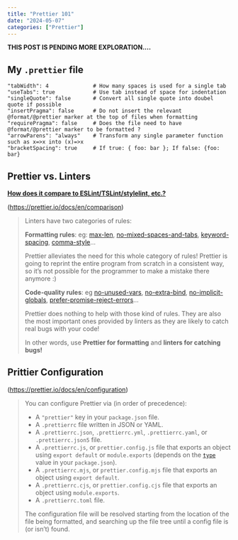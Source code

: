 ```yaml
---
title: "Prettier 101"
date: "2024-05-07"
categories: ["Prettier"]
---
```




**THIS POST IS PENDING MORE EXPLORATION....**



## My `.prettier` file

```
"tabWidth": 4              # How many spaces is used for a single tab
"useTabs": true            # Use tab instead of space for indentation
"singleQuote": false       # Convert all single quote into doubel quote if possible
"insertPragma": false      # Do not insert the relevant @format/@prettier marker at the top of files when formatting
"requirePragma": false     # Does the file need to have @format/@prettier marker to be formatted ?
"arrowParens": "always"    # Transform any single parameter function such as x=>x into (x)=>x
"bracketSpacing": true     # If true: { foo: bar }; If false: {foo: bar}
```





## Prettier vs. Linters

**<u>How does it compare to ESLint/TSLint/stylelint, etc.?</u>** 

(https://prettier.io/docs/en/comparison)

>   Linters have two categories of rules:
>
>   **Formatting rules**: eg: [max-len](https://eslint.org/docs/rules/max-len), [no-mixed-spaces-and-tabs](https://eslint.org/docs/rules/no-mixed-spaces-and-tabs), [keyword-spacing](https://eslint.org/docs/rules/keyword-spacing), [comma-style](https://eslint.org/docs/rules/comma-style)…
>
>   Prettier alleviates the need for this whole category of rules! Prettier is going to reprint the entire program from scratch in a consistent way, so it’s not possible for the programmer to make a mistake there anymore :)
>
>   **Code-quality rules**: eg [no-unused-vars](https://eslint.org/docs/rules/no-unused-vars), [no-extra-bind](https://eslint.org/docs/rules/no-extra-bind), [no-implicit-globals](https://eslint.org/docs/rules/no-implicit-globals), [prefer-promise-reject-errors](https://eslint.org/docs/rules/prefer-promise-reject-errors)…
>
>   Prettier does nothing to help with those kind of rules. They are also the most important ones provided by linters as they are likely to catch real bugs with your code!
>
>   In other words, use **Prettier for formatting** and **linters for catching bugs!**



## Prittier Configuration 

(https://prettier.io/docs/en/configuration)

>   You can configure Prettier via (in order of precedence):
>
>   -   A `"prettier"` key in your `package.json` file.
>   -   A `.prettierrc` file written in JSON or YAML.
>   -   A `.prettierrc.json`, `.prettierrc.yml`, `.prettierrc.yaml`, or `.prettierrc.json5` file.
>   -   A `.prettierrc.js`, or `prettier.config.js` file that exports an object using `export default` or `module.exports` (depends on the [`type`](https://nodejs.org/api/packages.html#type) value in your `package.json`).
>   -   A `.prettierrc.mjs`, or `prettier.config.mjs` file that exports an object using `export default`.
>   -   A `.prettierrc.cjs`, or `prettier.config.cjs` file that exports an object using `module.exports`.
>   -   A `.prettierrc.toml` file.
>
>   The configuration file will be resolved starting from the location of the file being formatted, and searching up the file tree until a config file is (or isn’t) found.